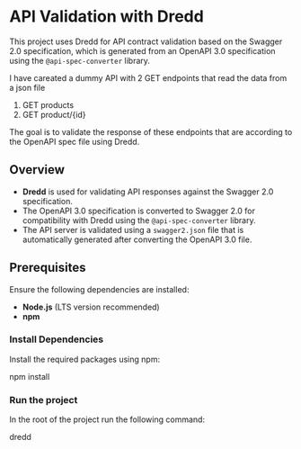 # API Validation with Dredd

This project uses Dredd for API contract validation based on the Swagger 2.0 specification, which is generated from an OpenAPI 3.0 specification using the `@api-spec-converter` library.

I have careated a dummy API with 2 GET endpoints that read the data from a json file 
   1. GET products
   2. GET product/{id}

The goal is to validate the response of these endpoints that are according to the OpenAPI spec file using Dredd.

## Overview

- **Dredd** is used for validating API responses against the Swagger 2.0 specification.
- The OpenAPI 3.0 specification is converted to Swagger 2.0 for compatibility with Dredd using the `@api-spec-converter` library.
- The API server is validated using a `swagger2.json` file that is automatically generated after converting the OpenAPI 3.0 file.

## Prerequisites

Ensure the following dependencies are installed:

- **Node.js** (LTS version recommended)
- **npm** 

### Install Dependencies

Install the required packages using npm:

npm install

### Run the project

In the root of the project run the following command:

dredd